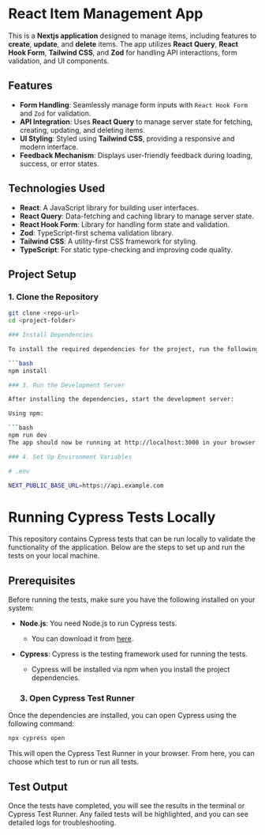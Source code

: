 # React Item Management App

This is a **Nextjs application** designed to manage items, including features to **create**, **update**, and **delete** items. The app utilizes **React Query**, **React Hook Form**, **Tailwind CSS**, and **Zod** for handling API interactions, form validation, and UI components.

## Features

- **Form Handling**: Seamlessly manage form inputs with `React Hook Form` and `Zod` for validation.
- **API Integration**: Uses **React Query** to manage server state for fetching, creating, updating, and deleting items.
- **UI Styling**: Styled using **Tailwind CSS**, providing a responsive and modern interface.
- **Feedback Mechanism**: Displays user-friendly feedback during loading, success, or error states.

## Technologies Used

- **React**: A JavaScript library for building user interfaces.
- **React Query**: Data-fetching and caching library to manage server state.
- **React Hook Form**: Library for handling form state and validation.
- **Zod**: TypeScript-first schema validation library.
- **Tailwind CSS**: A utility-first CSS framework for styling.
- **TypeScript**: For static type-checking and improving code quality.

## Project Setup

### 1. Clone the Repository

````bash
git clone <repo-url>
cd <project-folder>

### Install Dependencies

To install the required dependencies for the project, run the following command:

```bash
npm install

### 3. Run the Development Server

After installing the dependencies, start the development server:

Using npm:

```bash
npm run dev
The app should now be running at http://localhost:3000 in your browser.

### 4. Set Up Environment Variables

# .env

NEXT_PUBLIC_BASE_URL=https://api.example.com
````

# Running Cypress Tests Locally

This repository contains Cypress tests that can be run locally to validate the functionality of the application. Below are the steps to set up and run the tests on your local machine.

## Prerequisites

Before running the tests, make sure you have the following installed on your system:

- **Node.js**: You need Node.js to run Cypress tests.

  - You can download it from [here](https://nodejs.org/en/download/).

- **Cypress**: Cypress is the testing framework used for running the tests.
  - Cypress will be installed via npm when you install the project dependencies.
  ### 3. Open Cypress Test Runner

Once the dependencies are installed, you can open Cypress using the following command:

```bash
npx cypress open
```

This will open the Cypress Test Runner in your browser. From here, you can choose which test to run or run all tests.

## Test Output

Once the tests have completed, you will see the results in the terminal or Cypress Test Runner. Any failed tests will be highlighted, and you can see detailed logs for troubleshooting.
